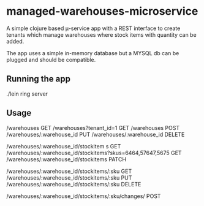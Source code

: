 # managed-warehouses-microservice

A simple clojure based μ-service app with a REST interface to create tenants which manage warehouses where stock items with quantity can be added.

The app uses a simple in-memory database but a MYSQL db can be plugged and should be compatible.

## Running the app

./lein ring server

## Usage

/warehouses GET
/warehouses?tenant_id=1 GET
/warehouses POST
/warehouses/:warehouse_id PUT
/warehouses/:warehouse_id DELETE

/warehouses/:warehouse_id/stockitem s GET
/warehouses/:warehouse_id/stockitems?skus=6464,57647,5675 GET
/warehouses/:warehouse_id/stockitems PATCH

/warehouses/:warehouse_id/stockitems/:sku GET
/warehouses/:warehouse_id/stockitems/:sku    PUT
/warehouses/:warehouse_id/stockitems/:sku    DELETE

/warehouses/:warehouse_id/stockitems/:sku/changes/    POST
